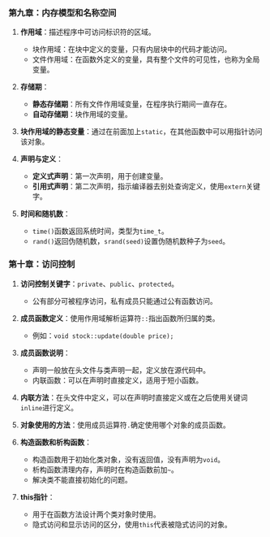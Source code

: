 ### 第九章：内存模型和名称空间

1. **作用域**：描述程序中可访问标识符的区域。
   - 块作用域：在块中定义的变量，只有内层块中的代码才能访问。
   - 文件作用域：在函数外定义的变量，具有整个文件的可见性，也称为全局变量。

2. **存储期**：
   - **静态存储期**：所有文件作用域变量，在程序执行期间一直存在。
   - **自动存储期**：块作用域的变量。

3. **块作用域的静态变量**：通过在前面加上`static`，在其他函数中可以用指针访问该对象。

4. **声明与定义**：
   - **定义式声明**：第一次声明，用于创建变量。
   - **引用式声明**：第二次声明，指示编译器去别处查询定义，使用`extern`关键字。

5. **时间和随机数**：
   - `time()`函数返回系统时间，类型为`time_t`。
   - `rand()`返回伪随机数，`srand(seed)`设置伪随机数种子为`seed`。

### 第十章：访问控制

1. **访问控制关键字**：`private`、`public`、`protected`。
   - 公有部分可被程序访问，私有成员只能通过公有函数访问。

2. **成员函数定义**：使用作用域解析运算符`::`指出函数所归属的类。
   - 例如：`void stock::update(double price);`

3. **成员函数说明**：
   - 声明一般放在头文件与类声明一起，定义放在源代码中。
   - 内联函数：可以在声明时直接定义，适用于短小函数。

4. **内联方法**：在头文件中定义，可以在声明时直接定义或在之后使用关键词`inline`进行定义。

5. **对象使用的方法**：使用成员运算符`.`确定使用哪个对象的成员函数。

6. **构造函数和析构函数**：
   - 构造函数用于初始化类对象，没有返回值，没有声明为`void`。
   - 析构函数清理内存，声明时在构造函数前加`~`。
   - 解决类不能直接初始化的问题。

7. **this指针**：
   - 用于在函数方法设计两个类对象时使用。
   - 隐式访问和显示访问的区分，使用`this`代表被隐式访问的对象。